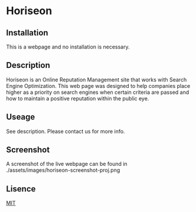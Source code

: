 # Horiseon

## Installation

This is a webpage and no installation is necessary.

## Description

Horiseon is an Online Reputation Management site that works with Search Engine Optimization. This web page was designed to help companies place higher as a priority on search engines when certain criteria are passed and how to maintain a positive reputation within the public eye.

## Useage

See description. Please contact us for more info.

## Screenshot

A screenshot of the live webpage can be found in ./assets/images/horiseon-screenshot-proj.png

## Lisence

[MIT](https://choosealicense.com/licenses/mit/)